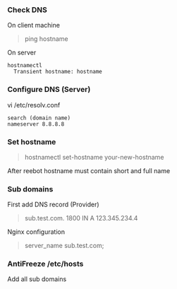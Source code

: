 ### Check DNS
On client machine
>ping hostname 

On server
```
hostnamectl
  Transient hostname: hostname
```  

### Configure DNS (Server)
vi /etc/resolv.conf
```
search (domain name)
nameserver 8.8.8.8
```

### Set hostname 
> hostnamectl set-hostname your-new-hostname
 
After reebot hostname must contain short and full name
  
### Sub domains
First add DNS record (Provider)
> sub.test.com. 1800 IN A 123.345.234.4

Nginx configuration
> server_name sub.test.com;

### AntiFreeze /etc/hosts
Add all sub domains 
